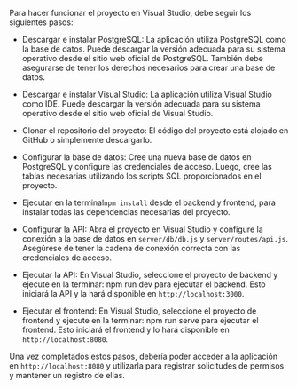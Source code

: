 Para hacer funcionar el proyecto en Visual Studio, debe seguir los siguientes pasos:

- Descargar e instalar PostgreSQL: La aplicación utiliza PostgreSQL como la base de datos. Puede descargar la versión adecuada para su sistema operativo desde el sitio web oficial de PostgreSQL. También debe asegurarse de tener los derechos necesarios para crear una base de datos.

- Descargar e instalar Visual Studio: La aplicación utiliza Visual Studio como IDE. Puede descargar la versión adecuada para su sistema operativo desde el sitio web oficial de Visual Studio.

- Clonar el repositorio del proyecto: El código del proyecto está alojado en GitHub o simplemente descargarlo.

- Configurar la base de datos: Cree una nueva base de datos en PostgreSQL y configure las credenciales de acceso. Luego, cree las tablas necesarias utilizando los scripts SQL proporcionados en el proyecto.

- Ejecutar en la terminal`npm install` desde el backend y frontend, para instalar todas las dependencias necesarias del proyecto.

- Configurar la API: Abra el proyecto en Visual Studio y configure la conexión a la base de datos en `server/db/db.js` y `server/routes/api.js`. Asegúrese de tener la cadena de conexión correcta con las credenciales de acceso.

- Ejecutar la API: En Visual Studio, seleccione el proyecto de backend y ejecute en la terminar: npm run dev para ejecutar el backend. Esto iniciará la API y la hará disponible en `http://localhost:3000`.

- Ejecutar el frontend: En Visual Studio, seleccione el proyecto de frontend y ejecute en la terminar: npm run serve para ejecutar el frontend. Esto iniciará el frontend y lo hará disponible en `http://localhost:8080`.

Una vez completados estos pasos, debería poder acceder a la aplicación en `http://localhost:8080` y utilizarla para registrar solicitudes de permisos y mantener un registro de ellas.
